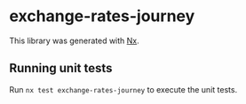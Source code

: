 # exchange-rates-journey

This library was generated with [Nx](https://nx.dev).

## Running unit tests

Run `nx test exchange-rates-journey` to execute the unit tests.
